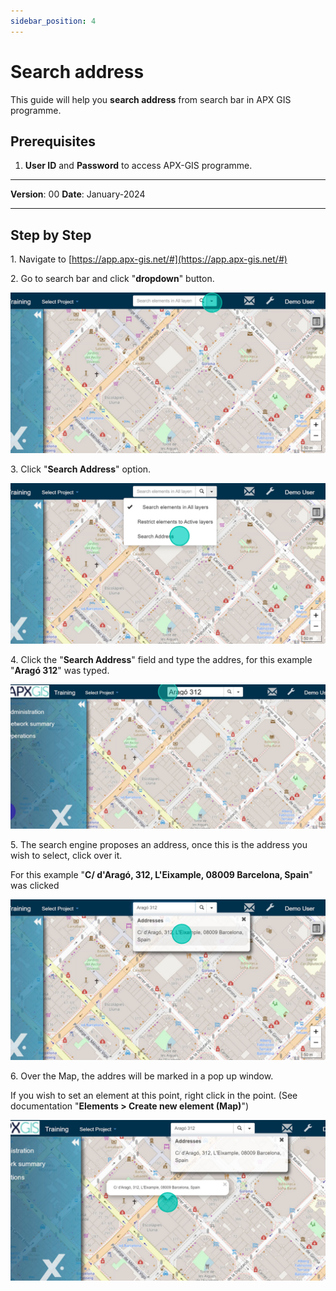 ```yaml
---
sidebar_position: 4
---
```

# Search address

This guide will help you **search address** from search bar in APX GIS programme.

## **Prerequisites**
1.	**User ID** and **Password** to access APX-GIS programme.

------------

**Version**: 00
**Date**: January-2024

------------
## **Step by Step**


1\. Navigate to [https://app.apx-gis.net/#](https://app.apx-gis.net/#)


2\. Go to search bar  and click "**dropdown**" button.

![](static/img/downloads/04-search-address_1.jpeg)


3\. Click "**Search Address**" option.

![](static/img/downloads/04-search-address_2.jpeg)


4\. Click the "**Search Address**" field and type the addres, for this example "**Aragó 312**" was typed.

![](static/img/downloads/04-search-address_3.jpeg)


5\. The search engine proposes an address, once this is the address you wish to select, click over it.

For this example "**C/ d'Aragó, 312, L'Eixample, 08009 Barcelona, Spain**" was clicked

![](static/img/downloads/04-search-address_4.jpeg)


6\. Over the Map, the addres will be marked in a pop up window.

If you wish to set an element at this point, right click in the point. (See documentation "**Elements &gt; Create new element (Map)**")

![](static/img/downloads/04-search-address_5.jpeg)
